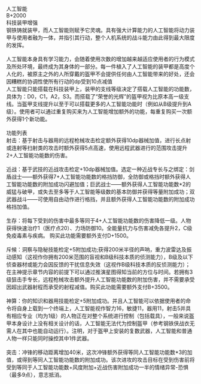 <title>人工智能</title>
<meta name="GENERATOR" content="WinCHM">
<meta http-equiv="Content-Type" content="text/html; charset=gb2312">
<br>人工智能 
<br>B+2000
<br>科技装甲增强 
<br>钢铁铸就装甲，而人工智能则赋予它灵魂。具有强大计算能力的人工智能将动力装甲与使用者融为一体，并指引其行动，整个人机系统的战斗能力由此得到最大限度的发挥。 
<br>
<br>人工智能本身具有学习能力，会随着使用次数的增加越来越适应使用者的行为模式及所处环境，最终成为其身体的一部分。每一件植入了人工智能的装甲都是高度个人化的，被原主之外的人所穿戴的盔甲不会提供任何由人工智能带来的好处，还会因糟糕的协调性使所有行动的dp受到10点减值 
<br>人工智能只能搭载在科技装甲上，装甲的支线等级决定了搭载人工智能的功能数，具体为：D0，C1，A2，S3。而搭载了“荣誉的光辉”的盔甲视为比原本高一级支线。当盔甲支线提升以至于可以搭载更多的人工智能功能时（例如从B级提升到A级）。使用者可以通过重复购买来为人工智能增加额外的功能，每重复购买一次额外获得1个新功能。 
<br>
<br>功能列表 
<br>射击：基于射击与器用的远程枪械攻击检定额外获得10dp器械加值，进行长点射或连射等扫射类的攻击时额外获得5点高速，使用远程武器进行的范围攻击提升2+人工智能功能数的伤害。 
<br>
<br>近战：基于武技的近战攻击检定+10dp器械加值。选定一种近战专长与之绑定：剑盾战士——额外获得7+人工智能功能数的格挡防御，全防御或格挡时额外获得人工智能功能数的附加成功闪避加值；巨武战士——额外获得人工智能功能数*2的威猛与破甲，或失去至多等于人工智能等级数的基本防御并获得等量附加成功；双武器战斗——可使用自由动作进行格挡，并且额外获得人工智能功能数的附加成功格挡加值。 
<br>
<br>生存：将每下受到的伤害中最多等同于4+人工智能功能数的伤害降低一级。人物获得快速治疗1（医疗点20）、力场防御10。全能量抗力与伤害减免各提升2，C级免疫毒素与疾病。 购买此功能需要额外支付D+1500。
<br>
<br>斥候：洞察与隐秘技能检定+5附加成功;获得200米半径的声呐，重力波雷达及振动感知（这视作你拥有200米范围的盲视和B级科技本质的侦测能力），B级及以下侦查器材或能力会因反馈的干扰信息失效（这视作B级科技本质的反侦测能力）；在主神提示章节内容的前提下可以通过推演星图得知当前的方位与时间。若拥有3级狙击手专长，远程枪械攻击额外提升人工智能功能数的附加伤害，并不需要承受因超出武器射程而承受的射程减值。购买此功能需要额外支付B+3500。
<br>
<br>神算：你的知识和器用技能检定+5附加成功。并且人工智能可以依据使用者的命令将自身上载到一个终端上，人工智能视作智力16，敏捷11，器用11，射击5并具有相应专业（均为1级）的人物正在对整个系统进行控制（包括载具），一般来说盔甲本身设计上没有相关设计的话，人工智能无法代为控制盔甲（参考钢铁侠战衣无需人在其中也能自动运行）。注明，对于盔甲上安装的复数武器，人工智能和普通人物一样只能同时操控其中1件武器。 
<br>
<br>突击：冲锋的移动距离增加40米，这次冲锋额外获得等同人工智能功能数*3的加值，或得到等同人工智能功能数的附加成功。该次进攻的攻击目标在受到伤害前将受到等同于人工智能功能数+风度附加+近战伤害附加成功一半的情绪异常-恐惧（最多9点），意志抵消。 